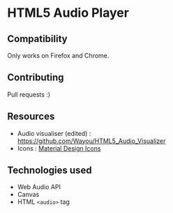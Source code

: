 # HTML5 Audio Player
## Compatibility
Only works on Firefox and Chrome.

## Contributing
Pull requests :)

## Resources
- Audio visualiser (edited) : https://github.com/Wayou/HTML5_Audio_Visualizer
- Icons : [Material Design Icons](https://github.com/google/material-design-icons)

## Technologies used
- Web Audio API
- Canvas
- HTML `<audio>` tag
